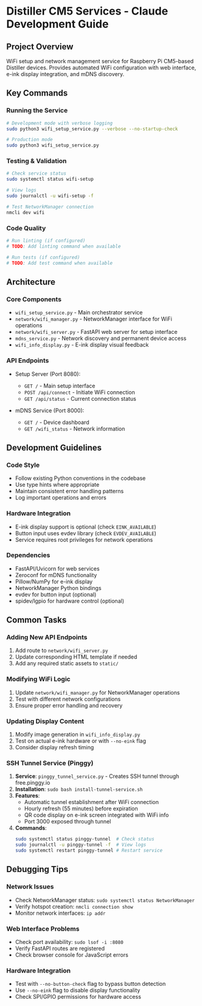 # Distiller CM5 Services - Claude Development Guide

## Project Overview
WiFi setup and network management service for Raspberry Pi CM5-based Distiller devices. Provides automated WiFi configuration with web interface, e-ink display integration, and mDNS discovery.

## Key Commands

### Running the Service
```bash
# Development mode with verbose logging
sudo python3 wifi_setup_service.py --verbose --no-startup-check

# Production mode
sudo python3 wifi_setup_service.py
```

### Testing & Validation
```bash
# Check service status
sudo systemctl status wifi-setup

# View logs
sudo journalctl -u wifi-setup -f

# Test NetworkManager connection
nmcli dev wifi
```

### Code Quality
```bash
# Run linting (if configured)
# TODO: Add linting command when available

# Run tests (if configured)  
# TODO: Add test command when available
```

## Architecture

### Core Components
- `wifi_setup_service.py` - Main orchestrator service
- `network/wifi_manager.py` - NetworkManager interface for WiFi operations  
- `network/wifi_server.py` - FastAPI web server for setup interface
- `mdns_service.py` - Network discovery and permanent device access
- `wifi_info_display.py` - E-ink display visual feedback

### API Endpoints
- Setup Server (Port 8080):
  - `GET /` - Main setup interface
  - `POST /api/connect` - Initiate WiFi connection
  - `GET /api/status` - Current connection status

- mDNS Service (Port 8000):
  - `GET /` - Device dashboard
  - `GET /wifi_status` - Network information

## Development Guidelines

### Code Style
- Follow existing Python conventions in the codebase
- Use type hints where appropriate
- Maintain consistent error handling patterns
- Log important operations and errors

### Hardware Integration
- E-ink display support is optional (check `EINK_AVAILABLE`)
- Button input uses evdev library (check `EVDEV_AVAILABLE`)
- Service requires root privileges for network operations

### Dependencies
- FastAPI/Uvicorn for web services
- Zeroconf for mDNS functionality  
- Pillow/NumPy for e-ink display
- NetworkManager Python bindings
- evdev for button input (optional)
- spidev/lgpio for hardware control (optional)

## Common Tasks

### Adding New API Endpoints
1. Add route to `network/wifi_server.py`
2. Update corresponding HTML template if needed
3. Add any required static assets to `static/`

### Modifying WiFi Logic
1. Update `network/wifi_manager.py` for NetworkManager operations
2. Test with different network configurations
3. Ensure proper error handling and recovery

### Updating Display Content
1. Modify image generation in `wifi_info_display.py`
2. Test on actual e-ink hardware or with `--no-eink` flag
3. Consider display refresh timing

### SSH Tunnel Service (Pinggy)
1. **Service**: `pinggy_tunnel_service.py` - Creates SSH tunnel through free.pinggy.io
2. **Installation**: `sudo bash install-tunnel-service.sh`
3. **Features**:
   - Automatic tunnel establishment after WiFi connection
   - Hourly refresh (55 minutes) before expiration
   - QR code display on e-ink screen integrated with WiFi info
   - Port 3000 exposed through tunnel
4. **Commands**:
   ```bash
   sudo systemctl status pinggy-tunnel  # Check status
   sudo journalctl -u pinggy-tunnel -f  # View logs
   sudo systemctl restart pinggy-tunnel # Restart service
   ```

## Debugging Tips

### Network Issues
- Check NetworkManager status: `sudo systemctl status NetworkManager`
- Verify hotspot creation: `nmcli connection show`
- Monitor network interfaces: `ip addr`

### Web Interface Problems
- Check port availability: `sudo lsof -i :8080`
- Verify FastAPI routes are registered
- Check browser console for JavaScript errors

### Hardware Integration
- Test with `--no-button-check` flag to bypass button detection
- Use `--no-eink` flag to disable display functionality
- Check SPI/GPIO permissions for hardware access